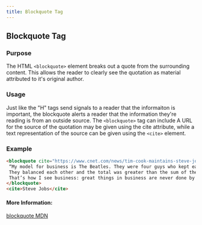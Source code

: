 ```yaml
---
title: Blockquote Tag
---
```

## Blockquote Tag

### Purpose
The HTML `<blockquote>` element breaks out a quote from the surrounding content. This allows the reader to clearly see the quotation as material attributed to it's original author. 

### Usage
Just like the "H" tags send signals to a reader that the informaiton is important, the blockquote alerts a reader that the information they're reading is from an outside source.  The `<blockquote>` tag can include A URL for the source of the quotation may be given using the cite attribute, while a text representation of the source can be given using the `<cite>` element.
  
### Example
```html
<blockquote cite="https://www.cnet.com/news/tim-cook-maintains-steve-jobs-beatles-business-model/">
 “My model for business is The Beatles. They were four guys who kept each other’s kind of negative tendencies in check.
 They balanced each other and the total was greater than the sum of the parts.
 That’s how I see business: great things in business are never done by one person, they’re done by a team of people.”
</blockquote>
<cite>Steve Jobs</cite>
```

#### More Information:

[blockquote MDN](https://developer.mozilla.org/en-US/docs/Web/HTML/Element/blockquote)
